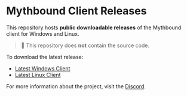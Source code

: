 # Mythbound Client Releases

This repository hosts **public downloadable releases** of the Mythbound client for Windows and Linux.

> 🚫 This repository does **not** contain the source code.

To download the latest release:
- [Latest Windows Client](https://github.com/tibia-oce/mythbound-client-public/releases/latest/)
- [Latest Linux Client](https://github.com/tibia-oce/mythbound-client-public/releases/latest/)

For more information about the project, visit the [Discord](https://discord.gg/TT2ebFwEyE).
